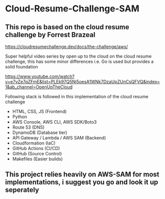 # Cloud-Resume-Challenge-SAM

## This repo is based on the cloud resume challenge by Forrest Brazeal

https://cloudresumechallenge.dev/docs/the-challenge/aws/

Super helpful video series by open up to the cloud on the cloud resume challenge, this has some minor differences i.e. Go is used but provides a solid foundation

https://www.youtube.com/watch?v=e7vZe7qZFmE&list=PLEk97Q5Nj5oesA1WNk7DzaUpZUnCsQFVQ&index=1&ab_channel=OpenUpTheCloud

Following stack is followed in this implementation of the cloud resume challenge

- HTML, CSS, JS (Frontend)
- Python
- AWS Console, AWS CLI, AWS SDK/Boto3 
- Route 53 (DNS)
- DynamoDB (Database tier)
- API Gateway / Lambda / AWS SAM (Backend)
- Cloudformation (IaC)
- GitHub Actions (CI/CD)
- GitHub (Source Control)
- Makefiles (Easier builds)

## This project relies heavily on AWS-SAM for most implementations, i suggest you go and look it up seperately
